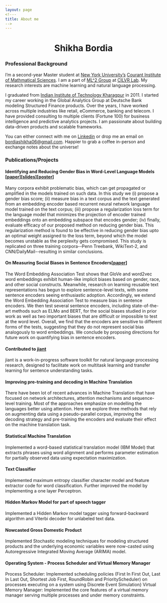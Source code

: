 ```yaml
---
layout: page
<!---
title: About me
-->
---
```


<h1 align="center">Shikha Bordia</h1>

### Professional Background


I’m a second-year Master student at [New York University’s](http://www.nyu.edu/) [Courant Institute of Mathmatical Sciences](https://cs.nyu.edu/home/index.html). I am a part of [ML^2 Group](https://wp.nyu.edu/ml2/) at [CILVR Lab](https://wp.nyu.edu/cilvr/). My research interests are machine learning and natural language processing. 

I graduated from [Indian Institute of Technology Kharagpur](http://www.iitkgp.ac.in) in 2011. I started my career working in the Global Analytics Group at Deutsche Bank modeling Structured Finance products.  Over the years, I have worked across multiple industries like retail, eCommerce, banking and telecom. I have provided consulting to multiple clients (Fortune 100) for business intelligence and predictive analytics projects. I am passionate about building data-driven products and scalable frameworks.

You can either connect with me on [Linkedin](https://www.linkedin.com/in/shikhabordia/) or drop me an email on bordiashikha06@gmail.com. Happier to grab a coffee in-person and exchange notes about the universe! 


### Publications/Projects
#### Identifying and Reducing Gender Bias in Word-Level Language Models [[paper](https://aclweb.org/anthology/papers/N/N19/N19-3002/)][[slides](https://www.shikhabordia.com/gender_bias_slides.pdf)][[poster](https://www.shikhabordia.com/poster.pdf)]
Many corpora exhibit problematic bias, which can  get propagated  or  amplified  in  the  models trained on such data. In this study we (i) propose a gender bias score; (ii) measure bias in a text corpus and the text generated from an embedding encoder based recurrent  neural  network language model trained on the text corpus; (iii) propose a regularization loss term for the language model that minimizes the projection of encoder trained embeddings onto an embedding subspace that encodes gender; (iv) finally, evaluate efficacy of our proposed method on reducing gender bias. This regularization method is found to be effective in reducing gender bias upto  an  optimal weight assigned to the loss term, beyond  which the model becomes unstable as the perplexity gets compromised. This study is replicated on three training corpora--Penn Treebank,  WikiText-2, and CNN/DailyMail--resulting in similar conclusions.

#### On Measuring Social Biases in Sentence Encoders[[paper](https://aclweb.org/anthology/papers/N/N19/N19-1063/)]
The Word Embedding Association Test shows that GloVe and word2vec word embeddings exhibit human-like implicit biases based on gender, race, and other social constructs. Meanwhile, research on learning reusable text representations has begun to explore sentence-level texts, with some sentence encoders seeing enthusiastic adoption. Accordingly, we extend the Word Embedding Association Test to measure bias in sentence encoders. We then test several sentence encoders, including state-of-the-art methods such as ELMo and BERT, for the social biases studied in prior work as well as two important biases that are difficult or impossible to test at the word level. Overall, we find that the encoders are sensitive to different forms of the tests, suggesting that they do not represent social bias analogously to word embeddings. We conclude by proposing directions for future work on quantifying bias in sentence encoders.

#### Contributed to [jiant](https://github.com/nyu-mll/jiant)
jiant is a work-in-progress software toolkit for natural language processing research, designed to facilitate work on multitask learning and transfer learning for sentence understanding tasks.


#### Improving pre-training and decoding in Machine Translation
There have been lot of recent advances in Machine Translation that have focused on network architectures, attention mechanisms and sequence-level training. Most of the approaches emphasize on modelling the languages better using attention. Here we explore three methods that rely on augmenting data using a pseudo-parallel corpus, improving the decoding strategy and pre-training the encoders and evaluate their effect on the machine translation task.


#### Statistical Machine Translation
Implemented a word-based statistical translation model (IBM Model) that extracts phrases using word alignment and performs parameter estimation for partially observed data using expectation maximization.

#### Text Classifier
Implemented maximum entropy classifier character model and feature extractor code for word classification. Further improved the model by implementing a one layer Perceptron.

#### Hidden Markov Model for part of speech tagger
Implemented a Hidden Markov model tagger using forward-backward algorithm and Viterbi decoder for unlabeled text data.

#### Nowcasted Gross Domestic Product
Implemented Stochastic modeling techniques for modeling structured products and the underlying economic variables were now-casted using Autoregressive Integrated Moving Average (ARIMA) model.

#### Operating System - Process Scheduler and Virtual Memory Manager
Process Scheduler: Implemented scheduling policies  (First In First Out, Last In Last Out, Shortest Job First, RoundRobin and PriorityScheduler) on processes executing on a system using Discrete Event Simulation}
Virtual Memory Manager: Implemented the core features of a virtual memory manager serving multiple processes and under memory constraints.


